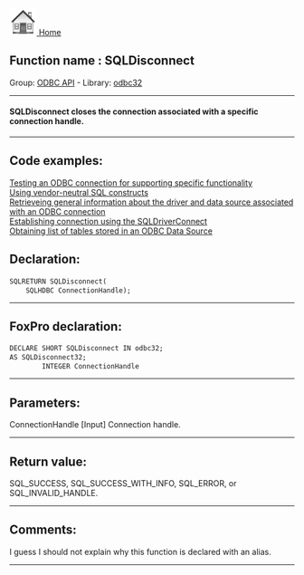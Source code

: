 [<img src="../../images/home.png"> Home ](https://github.com/VFPX/Win32API)  

## Function name : SQLDisconnect
Group: [ODBC API](../../functions_group.md#ODBC_API)  -  Library: [odbc32](../../../libraries.md#odbc32)  
***  


#### SQLDisconnect closes the connection associated with a specific connection handle.
***  


## Code examples:
[Testing an ODBC connection for supporting specific functionality](../../samples/sample_286.md)  
[Using vendor-neutral SQL constructs](../../samples/sample_287.md)  
[Retrieveing general information about the driver and data source associated with an ODBC connection](../../samples/sample_289.md)  
[Establishing connection using the SQLDriverConnect](../../samples/sample_290.md)  
[Obtaining list of tables stored in an ODBC Data Source](../../samples/sample_409.md)  

## Declaration:
```foxpro  
SQLRETURN SQLDisconnect(
	SQLHDBC ConnectionHandle);  
```  
***  


## FoxPro declaration:
```foxpro  
DECLARE SHORT SQLDisconnect IN odbc32;
AS SQLDisconnect32;
		INTEGER ConnectionHandle  
```  
***  


## Parameters:
ConnectionHandle 
[Input]
Connection handle. 
  
***  


## Return value:
SQL_SUCCESS, SQL_SUCCESS_WITH_INFO, SQL_ERROR, or SQL_INVALID_HANDLE.  
***  


## Comments:
I guess I should not explain why this function is declared with an alias.  
  
***  

